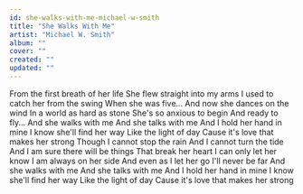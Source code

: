 ```yaml
---
id: she-walks-with-me-michael-w-smith
title: "She Walks With Me"
artist: "Michael W. Smith"
album: ""
cover: ""
created: ""
updated: ""
---
```


From the first breath of her life
She flew straight into my arms
I used to catch her from the swing
When she was five...
And now she dances on the wind
In a world as hard as stone
She's so anxious to begin
And ready to fly...
And she walks with me
And she talks with me
And I hold her hand in mine
I know she'll find her way
Like the light of day
Cause it's love that makes her strong
Though I cannot stop the rain
And I cannot turn the tide
And I am sure there will be things
That break her heart
I can only let her know
I am always on her side
And even as I let her go
I'll never be far
And she walks with me
And she talks with me
And I hold her hand in mine
I know she'll find her way
Like the light of day
Cause it's love that makes her strong
